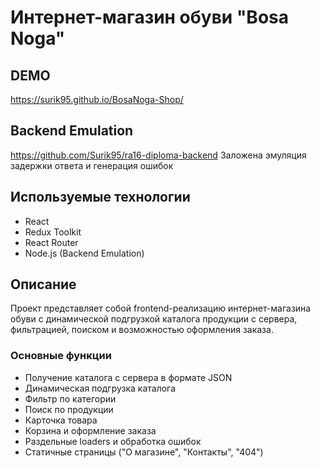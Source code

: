 # Интернет-магазин обуви "Bosa Noga"

## DEMO

https://surik95.github.io/BosaNoga-Shop/

## Backend Emulation

https://github.com/Surik95/ra16-diploma-backend 
Заложена эмуляция задержки ответа и генерация ошибок

## Используемые технологии

* React
* Redux Toolkit
* React Router
* Node.js (Backend Emulation)

## Описание

Проект представляет собой frontend-реализацию интернет-магазина обуви с динамической подгрузкой каталога продукции с сервера, фильтрацией, поиском и возможностью оформления заказа.

### Основные функции

* Получение каталога с сервера в формате JSON
* Динамическая подгрузка каталога
* Фильтр по категории
* Поиск по продукции
* Карточка товара
* Корзина и оформление заказа
* Раздельные loaders и обработка ошибок
* Статичные страницы ("О магазине", "Контакты", "404")
